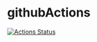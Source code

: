 # githubActions

[![Actions Status](https://github.com/biu7/githubActions/workflows/Go/badge.svg)](https://github.com/biu7/githubActions)

